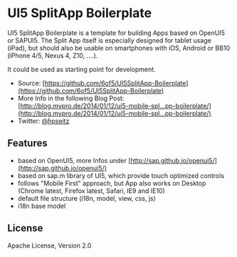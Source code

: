# UI5 SplitApp Boilerplate

UI5 SplitApp Boilerplate is a template for building Apps based on OpenUI5 or SAPUI5.
The Split App itself is especially designed for tablet usage (iPad), but should also be usable on
smartphones with iOS, Android or BB10 (iPhone 4/5, Nexus 4, Z10, ....). 

It could be used as starting point for development.

* Source: [https://github.com/6of5/UI5SplitApp-Boilerplate](https://github.com/6of5/UI5SplitApp-Boilerplate)
* More Info in the following Blog Post: [http://blog.mypro.de/2014/01/12/ui5-mobile-spl…pp-boilerplate/](http://blog.mypro.de/2014/01/12/ui5-mobile-spl…pp-boilerplate/)
* Twitter: [@hpseitz](http://twitter.com/hpseitz)

## Features
* based on OpenUI5, more Infos under [http://sap.github.io/openui5/](http://sap.github.io/openui5/)
* based on sap.m library of UI5, which provide touch optimized controls
* follows "Mobile First" approach, but App also works on Desktop (Chrome latest, Firefox latest, Safari, IE9 and IE10)
* default file structure (i18n, model, view, css, js)
* i18n base model

## License
Apache License, Version 2.0
